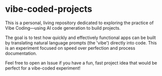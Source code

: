 # vibe-coded-projects

This is a personal, living repository dedicated to exploring the practice of Vibe Coding—using AI code generation to build projects.

The goal is to test how quickly and effectively functional apps can be built by translating natural language prompts (the 'vibe') directly into code. This is an experiment focused on speed over perfection and process documentation.

Feel free to open an Issue if you have a fun, fast project idea that would be perfect for a vibe-coded experiment!
